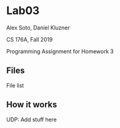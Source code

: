 # Lab03

Alex Soto, Daniel Kluzner

CS 176A, Fall 2019

Programming Assignment for Homework 3


Files
-------------
File list


How it works
-------------

UDP:
	Add stuff here
